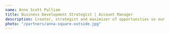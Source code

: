 ```yaml
---
name: Anne Scott Pulliam
title: Business Development Strategist | Account Manager
description: Creator, strategist and maximizer of opportunities so our team can perform even more amazing feats of digital wizardry.
photo: "/partners/anna-square-outside.jpg"
---
```


